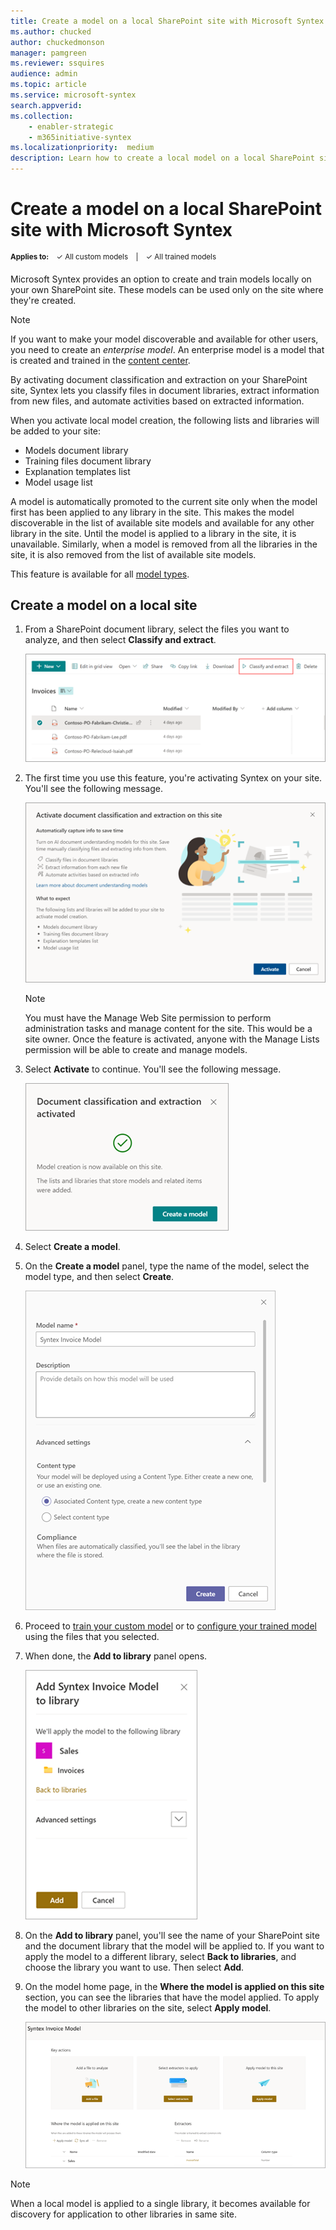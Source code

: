 ```yaml
---
title: Create a model on a local SharePoint site with Microsoft Syntex
ms.author: chucked
author: chuckedmonson
manager: pamgreen
ms.reviewer: ssquires
audience: admin
ms.topic: article
ms.service: microsoft-syntex
search.appverid: 
ms.collection: 
    - enabler-strategic
    - m365initiative-syntex
ms.localizationpriority:  medium
description: Learn how to create a local model on a local SharePoint site with Microsoft Syntex.
---
```


# Create a model on a local SharePoint site with Microsoft Syntex

<sup>**Applies to:**  &ensp; &#10003; All custom models &ensp; | &ensp; &#10003; All trained models</sup>

Microsoft Syntex provides an option to create and train models locally on your own SharePoint site. These models can be used only on the site where they're created. 

> [!NOTE]
> If you want to make your model discoverable and available for other users, you need to create an *enterprise model*. An enterprise model is a model that is created and trained in the [content center](create-a-content-center.md).  

By activating document classification and extraction on your SharePoint site, Syntex lets you classify files in document libraries, extract information from new files, and automate activities based on extracted information.

When you activate local model creation, the following lists and libraries will be added to your site:

- Models document library
- Training files document library
- Explanation templates list
- Model usage list

A model is automatically promoted to the current site only when the model first has been applied to any library in the site. This makes the model discoverable in the list of available site models and available for any other library in the site. Until the model is applied to a library in the site, it is unavailable. Similarly, when a model is removed from all the libraries in the site, it is also removed from the list of available site models. 

This feature is available for all [model types](model-types-overview.md). 

## Create a model on a local site

1. From a SharePoint document library, select the files you want to analyze, and then select **Classify and extract**.

    ![Screenshot of a SharePoint document library with the Classify and extract option highlighted.](../media/content-understanding/local-model-classify-and-extract-option.png) 

2. The first time you use this feature, you're activating Syntex on your site. You'll see the following message.

    ![Screenshot of the Activate document classification and extraction infomation page.](../media/content-understanding/local-model-first-run-activate-message.png) 

    > [!NOTE]
    > You must have the Manage Web Site permission to perform administration tasks and manage content for the site. This would be a site owner. Once the feature is activated, anyone with the Manage Lists permission will be able to create and manage models.

3. Select **Activate** to continue. You'll see the following message.

    ![Screenshot of the Document classification and extraction activated message with the option to Create a model.](../media/content-understanding/local-model-activated-message.png) 

4. Select **Create a model**.

5. On the **Create a model** panel, type the name of the model, select the model type, and then select **Create**.

    ![Screenshot of the Create a model panel.](../media/content-understanding/local-model-create-a-model.png) 

6. Proceed to [train your custom model](apply-a-model.md) or to [configure your trained model](prebuilt-overview.md) using the files that you selected.

7. When done, the **Add to library** panel opens.

    ![Screenshot of the Add to library panel showing the site and libraries applied.](../media/content-understanding/local-model-add-to-library-panel.png) 

8. On the **Add to library** panel, you'll see the name of your SharePoint site and the document library that the model will be applied to. If you want to apply the model to a different library, select **Back to libraries**, and choose the library you want to use. Then select **Add**.

9. On the model home page, in the **Where the model is applied on this site** section, you can see the libraries that have the model applied. To apply the model to other libraries on the site, select **Apply model**. 

    ![Screenshot of the model home page showing the Where the model is applied on the site section.](../media/content-understanding/local-model-home-page.png) 

> [!NOTE]
> When a local model is applied to a single library, it becomes available for discovery for application to other libraries in same site.